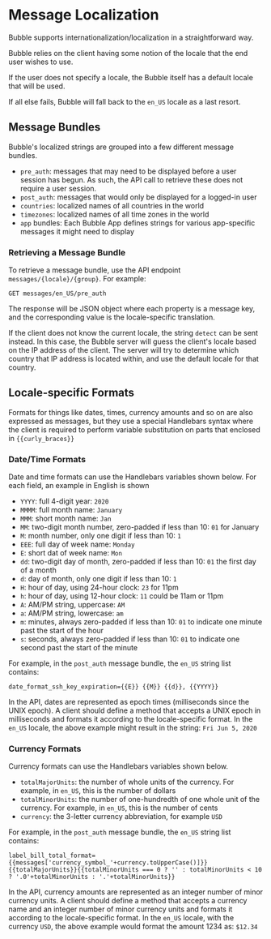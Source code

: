 # Message Localization

Bubble supports internationalization/localization in a straightforward way.

Bubble relies on the client having some notion of the locale that the end user wishes to use.

If the user does not specify a locale, the Bubble itself has a default locale that will be used.

If all else fails, Bubble will fall back to the `en_US` locale as a last resort.

## Message Bundles

Bubble's localized strings are grouped into a few different message bundles.

  * `pre_auth`: messages that may need to be displayed before a user session has begun. As such, the API call to retrieve these does not require a user session.
  * `post_auth`: messages that would only be displayed for a logged-in user
  * `countries`: localized names of all countries in the world
  * `timezones`: localized names of all time zones in the world
  * `app` bundles: Each Bubble App defines strings for various app-specific messages it might need to display

### Retrieving a Message Bundle
To retrieve a message bundle, use the API endpoint `messages/{locale}/{group}`. For example:

    GET messages/en_US/pre_auth

The response will be JSON object where each property is a message key, and the corresponding value is the locale-specific translation.

If the client does not know the current locale, the string `detect` can be sent instead. In this case, the Bubble server
will guess the client's locale based on the IP address of the client. The server will try to determine which country that IP address is located within,
and use the default locale for that country.

## Locale-specific Formats
Formats for things like dates, times, currency amounts and so on are also expressed as messages, but they use a special
Handlebars syntax where the client is required to perform variable substitution on parts that enclosed in `{{curly_braces}}`

### Date/Time Formats
Date and time formats can use the Handlebars variables shown below. For each field, an example in English is shown

  * `YYYY`: full 4-digit year: `2020`
  * `MMMM`: full month name: `January`
  * `MMM`: short month name: `Jan`
  * `MM`: two-digit month number, zero-padded if less than 10: `01` for January
  * `M`: month number, only one digit if less than 10: `1`
  * `EEE`: full day of week name: `Monday`
  * `E`: short dat of week name: `Mon`
  * `dd`: two-digit day of month, zero-padded if less than 10: `01` the first day of a month
  * `d`: day of month, only one digit if less than 10: `1`
  * `H`: hour of day, using 24-hour clock: `23` for 11pm
  * `h`: hour of day, using 12-hour clock: `11` could be 11am or 11pm
  * `A`: AM/PM string, uppercase: `AM`
  * `a`: AM/PM string, lowercase: `am`
  * `m`: minutes, always zero-padded if less than 10: `01` to indicate one minute past the start of the hour
  * `s`: seconds, always zero-padded if less than 10: `01` to indicate one second past the start of the minute

For example, in the `post_auth` message bundle, the `en_US` string list contains:

    date_format_ssh_key_expiration={{E}} {{M}} {{d}}, {{YYYY}}

In the API, dates are represented as epoch times (milliseconds since the UNIX epoch).
A client should define a method that accepts a UNIX epoch in milliseconds and formats it according to the locale-specific format.
In the `en_US` locale, the above example might result in the string: `Fri Jun 5, 2020`
    
### Currency Formats
Currency formats can use the Handlebars variables shown below.

  * `totalMajorUnits`: the number of whole units of the currency. For example, in `en_US`, this is the number of dollars
  * `totalMinorUnits`: the number of one-hundredth of one whole unit of the currency. For example, in `en_US`, this is the number of cents
  * `currency`: the 3-letter currency abbreviation, for example `USD`

For example, in the `post_auth` message bundle, the `en_US` string list contains:

    label_bill_total_format={{messages['currency_symbol_'+currency.toUpperCase()]}}{{totalMajorUnits}}{{totalMinorUnits === 0 ? '' : totalMinorUnits < 10 ? '.0'+totalMinorUnits : '.'+totalMinorUnits}}

In the API, currency amounts are represented as an integer number of minor currency units.
A client should define a method that accepts a currency name and an integer number of minor currency units and formats it according to the locale-specific format.
In the `en_US` locale, with the currency `USD`, the above example would format the amount 1234 as: `$12.34` 
